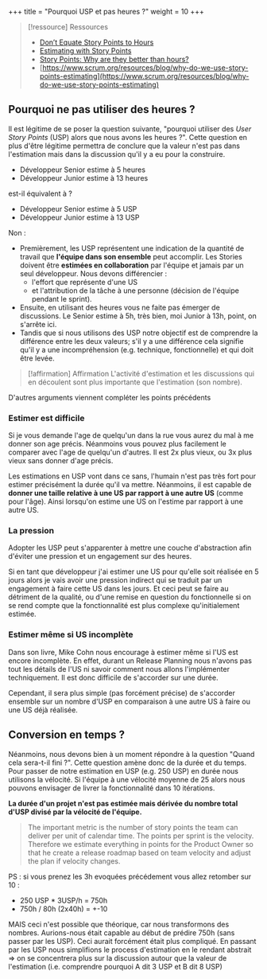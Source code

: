 +++
title = "Pourquoi USP et pas heures ?"
weight = 10
+++

> [!ressource] Ressources
> - [Don’t Equate Story Points to Hours](https://www.mountaingoatsoftware.com/blog/dont-equate-story-points-to-hours)
> - [Estimating with Story Points](https://www.mountaingoatsoftware.com/agile/agile-estimation-estimating-with-story-points)
> - [Story Points: Why are they better than hours?](https://www.scruminc.com/story-points-why-are-they-better-than/)
> - [https://www.scrum.org/resources/blog/why-do-we-use-story-points-estimating](https://www.scrum.org/resources/blog/why-do-we-use-story-points-estimating)

## Pourquoi ne pas utiliser des heures ?

Il est légitime de se poser la question suivante, "pourquoi utiliser des *User Story Points* (USP) alors que nous avons les heures ?". Cette question en plus d'être légitime permettra de conclure que la valeur n'est pas dans l'estimation mais dans la discussion qu'il y a eu pour la construire.

- Développeur Senior estime à 5 heures
- Développeur Junior estime à 13 heures

est-il équivalent à ?

- Développeur Senior estime à 5 USP
- Développeur Junior estime à 13 USP

Non :
- Premièrement, les USP représentent une indication de la quantité de travail que **l'équipe dans son ensemble** peut accomplir. Les Stories doivent être **estimées en collaboration** par l'équipe et jamais par un seul développeur. Nous devons différencier :
  - l'effort que représente d'une US
  - et l'attribution de la tâche à une personne (décision de l'équipe pendant le sprint).
- Ensuite, en utilisant des heures vous ne faite pas émerger de discussions. Le Senior estime à 5h, très bien, moi Junior à 13h, point, on s'arrête ici.
- Tandis que si nous utilisons des USP notre objectif est de comprendre la différence entre les deux valeurs; s'il y a une différence cela signifie qu'il y a une incompréhension (e.g. technique, fonctionnelle) et qui doit être levée.

> [!affirmation] Affirmation
> L'activité d'estimation et les discussions qui en découlent sont plus importante que l'estimation (son nombre).


D'autres arguments viennent compléter les points précédents

### Estimer est difficile
Si je vous demande l'age de quelqu'un dans la rue vous aurez du mal à me donner son age précis. Néanmoins vous pouvez plus facilement le comparer avec l'age de quelqu'un d'autres.
Il est 2x plus vieux, ou 3x plus vieux sans donner d'age précis.

Les estimations en USP vont dans ce sans, l'humain n'est pas très fort pour estimer précisément la durée qu'il va mettre. Néanmoins, il est capable de **donner une taille relative à une US par rapport à une autre US** (comme pour l'âge). Ainsi lorsqu'on estime une US on l'estime par rapport à une autre US.

### La pression
Adopter les USP peut s'apparenter à mettre une couche d'abstraction afin d'éviter une pression et un engagement sur des heures.

Si en tant que développeur j'ai estimer une US pour qu'elle soit réalisée en 5 jours alors je vais avoir une pression indirect qui se traduit par un engagement à faire cette US dans les jours. Et ceci peut se faire au détriment de la qualité, ou d'une remise en question du fonctionnelle si on se rend compte que la fonctionnalité est plus complexe qu'initialement estimée.

### Estimer même si US incomplète

Dans son livre, Mike Cohn nous encourage à estimer même si l'US est encore incomplète. En effet, durant un Release Planning nous n'avons pas tout les détails de l'US ni savoir comment nous allons l'implémenter techniquement. Il est donc difficile de s'accorder sur une durée.

Cependant, il sera plus simple (pas forcément précise) de s'accorder ensemble sur un nombre d'USP en comparaison à une autre US à faire ou une US déjà réalisée.

## Conversion en temps ?
Néanmoins, nous devons bien à un moment répondre à la question "Quand cela sera-t-il fini ?". Cette question amène donc de la durée et du temps.
Pour passer de notre estimation en USP (e.g. 250 USP) en durée nous utilisons la vélocité. Si l'équipe à une vélocité moyenne de 25 alors nous pouvons envisager de livrer la fonctionnalité dans 10 itérations.

**La durée d'un projet n'est pas estimée mais dérivée du nombre total d'USP divisé par la vélocité de l'équipe.**

> The important metric is the number of story points the team can deliver per unit of calendar time. The points per sprint is the velocity. Therefore we estimate everything in points for the Product Owner so that he create a release roadmap based on team velocity and adjust the plan if velocity changes. 

PS : si vous prenez les 3h evoquées précédement vous allez retomber sur 10 :
- 250 USP * 3USP/h = 750h
- 750h / 80h (2x40h) = +-10

MAIS ceci n'est possible que théorique, car nous transformons des nombres. Aurions-nous était capable au début de prédire 750h (sans passer par les USP). Ceci aurait forcément était plus compliqué. En passant par les USP nous simplifions le process d'estimation en le rendant abstrait => on se concentrera plus sur la discussion autour que la valeur de l'estimation (i.e. comprendre pourquoi A dit 3 USP et B dit 8 USP)
